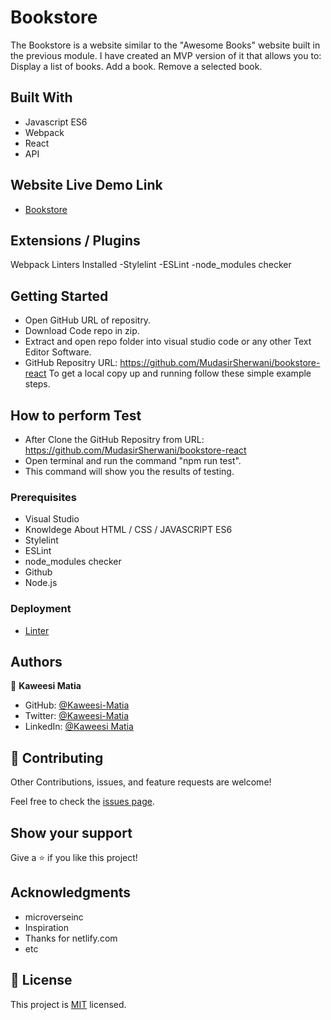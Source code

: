 # Bookstore

The Bookstore is a website similar to the "Awesome Books" website built in the previous module. I have created an MVP version of it that allows you to:
Display a list of books.
Add a book.
Remove a selected book.

## Built With

- Javascript ES6
- Webpack
- React
- API
## Website Live Demo Link

- [Bookstore](https://gentle-fudge-ee2e87.netlify.app/)

## Extensions / Plugins

Webpack
Linters Installed
-Stylelint
-ESLint
-node_modules checker

## Getting Started

- Open GitHub URL of repositry.
- Download Code repo in zip.
- Extract and open repo folder into visual studio code or any other Text Editor Software.
- GitHub Repositry URL: https://github.com/MudasirSherwani/bookstore-react
  To get a local copy up and running follow these simple example steps.

## How to perform Test

- After Clone the GitHub Repositry from URL: https://github.com/MudasirSherwani/bookstore-react
- Open terminal and run the command "npm run test".
- This command will show you the results of testing.


### Prerequisites

- Visual Studio
- Knowldege About HTML / CSS / JAVASCRIPT ES6
- Stylelint
- ESLint
- node_modules checker
- Github
- Node.js


### Deployment

- [Linter](https://github.com/microverseinc/linters-config/tree/master/html-css)

## Authors

👤 **Kaweesi Matia**

- GitHub: [@Kaweesi-Matia](https://github.com/Kaweesi-Matia/math-magicians)
- Twitter: [@Kaweesi-Matia](https://twitter.com/kaweesimatia)
- LinkedIn: [@Kaweesi Matia](https://www.linkedin.com/in/kaweesi-matia/)

## 🤝 Contributing

Other Contributions, issues, and feature requests are welcome!

Feel free to check the [issues page](../../issues/).

## Show your support

Give a ⭐️ if you like this project!

## Acknowledgments

- microverseinc
- Inspiration
- Thanks for netlify.com
- etc

## 📝 License


This project is [MIT](./MIT.md) licensed.